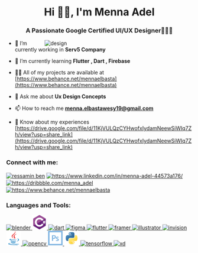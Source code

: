<h1 align="center">Hi 👋🏻, I'm Menna Adel</h1>
<h3 align="center">A Passionate Google Certified UI/UX Designer👩🏻‍💻</h3>
<img align="right" alt="design" width="400" src="[https://dribbble.com/shots/2278852-Keyframe-Factory-Motion-Design/attachments/9222064?mode=media](https://www.pinterest.com.au/pin/191614159136328900/)">

- 🔭 I’m currently working in **Serv5 Company**

- 🌱 I’m currently learning **Flutter , Dart , Firebase**

- 👨‍💻 All of my projects are available at [https://www.behance.net/mennaelbasta](https://www.behance.net/mennaelbasta)

- 💬 Ask me about **Ux Design Concepts**

- 📫 How to reach me **menna.elbastawesy19@gmail.com**

- 📄 Know about my experiences [https://drive.google.com/file/d/11KjVULQzCYHwofxIydamNeewSiWIq7Zh/view?usp=share_link](https://drive.google.com/file/d/11KjVULQzCYHwofxIydamNeewSiWIq7Zh/view?usp=share_link)

<h3 align="left">Connect with me:</h3>
<p align="left">
<a href="https://twitter.com/ressamin ben" target="blank"><img align="center" src="https://raw.githubusercontent.com/rahuldkjain/github-profile-readme-generator/master/src/images/icons/Social/twitter.svg" alt="ressamin ben" height="30" width="40" /></a>
<a href="https://linkedin.com/in/https://www.linkedin.com/in/menna-adel-44573a176/" target="blank"><img align="center" src="https://raw.githubusercontent.com/rahuldkjain/github-profile-readme-generator/master/src/images/icons/Social/linked-in-alt.svg" alt="https://www.linkedin.com/in/menna-adel-44573a176/" height="30" width="40" /></a>
<a href="https://dribbble.com/https://dribbble.com/menna_adel" target="blank"><img align="center" src="https://raw.githubusercontent.com/rahuldkjain/github-profile-readme-generator/master/src/images/icons/Social/dribbble.svg" alt="https://dribbble.com/menna_adel" height="30" width="40" /></a>
<a href="https://www.behance.net/https://www.behance.net/mennaelbasta" target="blank"><img align="center" src="https://raw.githubusercontent.com/rahuldkjain/github-profile-readme-generator/master/src/images/icons/Social/behance.svg" alt="https://www.behance.net/mennaelbasta" height="30" width="40" /></a>
</p>

<h3 align="left">Languages and Tools:</h3>
<p align="left"> <a href="https://www.blender.org/" target="_blank" rel="noreferrer"> <img src="https://download.blender.org/branding/community/blender_community_badge_white.svg" alt="blender" width="40" height="40"/> </a> <a href="https://www.w3schools.com/cs/" target="_blank" rel="noreferrer"> <img src="https://raw.githubusercontent.com/devicons/devicon/master/icons/csharp/csharp-original.svg" alt="csharp" width="40" height="40"/> </a> <a href="https://dart.dev" target="_blank" rel="noreferrer"> <img src="https://www.vectorlogo.zone/logos/dartlang/dartlang-icon.svg" alt="dart" width="40" height="40"/> </a> <a href="https://www.figma.com/" target="_blank" rel="noreferrer"> <img src="https://www.vectorlogo.zone/logos/figma/figma-icon.svg" alt="figma" width="40" height="40"/> </a> <a href="https://flutter.dev" target="_blank" rel="noreferrer"> <img src="https://www.vectorlogo.zone/logos/flutterio/flutterio-icon.svg" alt="flutter" width="40" height="40"/> </a> <a href="https://www.framer.com/" target="_blank" rel="noreferrer"> <img src="https://www.vectorlogo.zone/logos/framer/framer-icon.svg" alt="framer" width="40" height="40"/> </a> <a href="https://www.adobe.com/in/products/illustrator.html" target="_blank" rel="noreferrer"> <img src="https://www.vectorlogo.zone/logos/adobe_illustrator/adobe_illustrator-icon.svg" alt="illustrator" width="40" height="40"/> </a> <a href="https://www.invisionapp.com/" target="_blank" rel="noreferrer"> <img src="https://www.vectorlogo.zone/logos/invisionapp/invisionapp-icon.svg" alt="invision" width="40" height="40"/> </a> <a href="https://www.java.com" target="_blank" rel="noreferrer"> <img src="https://raw.githubusercontent.com/devicons/devicon/master/icons/java/java-original.svg" alt="java" width="40" height="40"/> </a> <a href="https://opencv.org/" target="_blank" rel="noreferrer"> <img src="https://www.vectorlogo.zone/logos/opencv/opencv-icon.svg" alt="opencv" width="40" height="40"/> </a> <a href="https://www.photoshop.com/en" target="_blank" rel="noreferrer"> <img src="https://raw.githubusercontent.com/devicons/devicon/master/icons/photoshop/photoshop-line.svg" alt="photoshop" width="40" height="40"/> </a> <a href="https://www.python.org" target="_blank" rel="noreferrer"> <img src="https://raw.githubusercontent.com/devicons/devicon/master/icons/python/python-original.svg" alt="python" width="40" height="40"/> </a> <a href="https://www.tensorflow.org" target="_blank" rel="noreferrer"> <img src="https://www.vectorlogo.zone/logos/tensorflow/tensorflow-icon.svg" alt="tensorflow" width="40" height="40"/> </a> <a href="https://www.adobe.com/products/xd.html" target="_blank" rel="noreferrer"> <img src="https://cdn.worldvectorlogo.com/logos/adobe-xd.svg" alt="xd" width="40" height="40"/> </a> </p>
